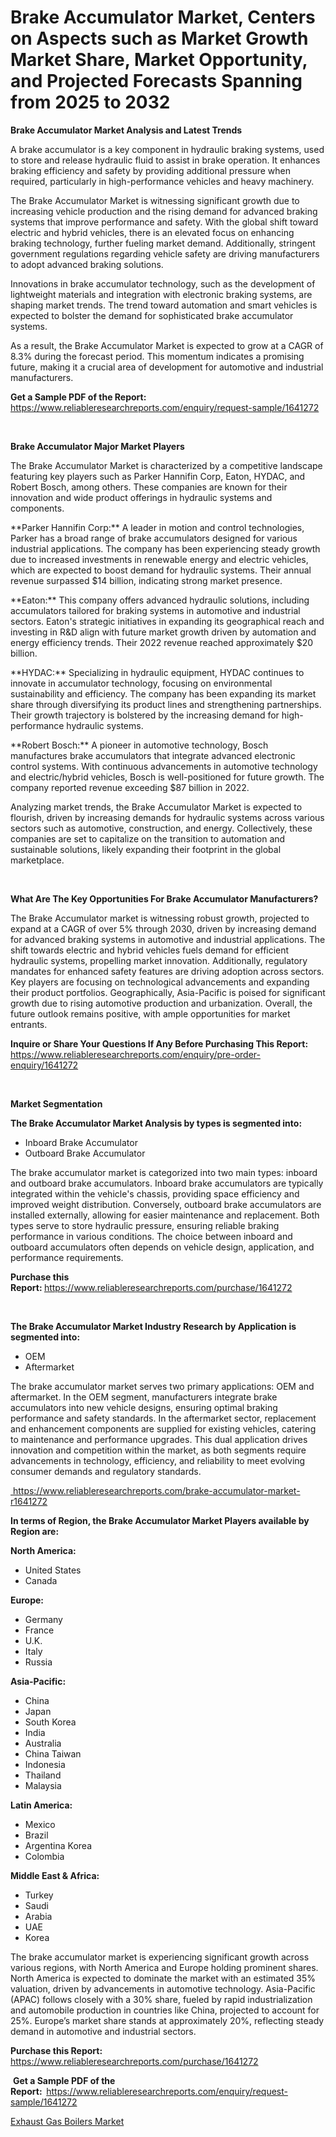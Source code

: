 <p><h1>Brake Accumulator Market, Centers on Aspects such as Market Growth Market Share, Market Opportunity, and Projected Forecasts Spanning from 2025 to 2032</h1></p><p><strong>Brake Accumulator Market Analysis and Latest Trends</strong></p>
<p><p>A brake accumulator is a key component in hydraulic braking systems, used to store and release hydraulic fluid to assist in brake operation. It enhances braking efficiency and safety by providing additional pressure when required, particularly in high-performance vehicles and heavy machinery. </p><p>The Brake Accumulator Market is witnessing significant growth due to increasing vehicle production and the rising demand for advanced braking systems that improve performance and safety. With the global shift toward electric and hybrid vehicles, there is an elevated focus on enhancing braking technology, further fueling market demand. Additionally, stringent government regulations regarding vehicle safety are driving manufacturers to adopt advanced braking solutions.</p><p>Innovations in brake accumulator technology, such as the development of lightweight materials and integration with electronic braking systems, are shaping market trends. The trend toward automation and smart vehicles is expected to bolster the demand for sophisticated brake accumulator systems. </p><p>As a result, the Brake Accumulator Market is expected to grow at a CAGR of 8.3% during the forecast period. This momentum indicates a promising future, making it a crucial area of development for automotive and industrial manufacturers.</p></p>
<p><strong>Get a Sample PDF of the Report:&nbsp;</strong> <a href="https://www.reliableresearchreports.com/enquiry/request-sample/1641272?utm_campaign=3059&utm_medium=2&utm_source=Github&utm_content=ia&utm_term=11042025&utm_id=brake-accumulator">https://www.reliableresearchreports.com/enquiry/request-sample/1641272</a></p>
<p>&nbsp;</p>
<p><strong>Brake Accumulator Major Market Players</strong></p>
<p><p>The Brake Accumulator Market is characterized by a competitive landscape featuring key players such as Parker Hannifin Corp, Eaton, HYDAC, and Robert Bosch, among others. These companies are known for their innovation and wide product offerings in hydraulic systems and components.</p><p>**Parker Hannifin Corp:** A leader in motion and control technologies, Parker has a broad range of brake accumulators designed for various industrial applications. The company has been experiencing steady growth due to increased investments in renewable energy and electric vehicles, which are expected to boost demand for hydraulic systems. Their annual revenue surpassed $14 billion, indicating strong market presence.</p><p>**Eaton:** This company offers advanced hydraulic solutions, including accumulators tailored for braking systems in automotive and industrial sectors. Eaton's strategic initiatives in expanding its geographical reach and investing in R&D align with future market growth driven by automation and energy efficiency trends. Their 2022 revenue reached approximately $20 billion.</p><p>**HYDAC:** Specializing in hydraulic equipment, HYDAC continues to innovate in accumulator technology, focusing on environmental sustainability and efficiency. The company has been expanding its market share through diversifying its product lines and strengthening partnerships. Their growth trajectory is bolstered by the increasing demand for high-performance hydraulic systems.</p><p>**Robert Bosch:** A pioneer in automotive technology, Bosch manufactures brake accumulators that integrate advanced electronic control systems. With continuous advancements in automotive technology and electric/hybrid vehicles, Bosch is well-positioned for future growth. The company reported revenue exceeding $87 billion in 2022.</p><p>Analyzing market trends, the Brake Accumulator Market is expected to flourish, driven by increasing demands for hydraulic systems across various sectors such as automotive, construction, and energy. Collectively, these companies are set to capitalize on the transition to automation and sustainable solutions, likely expanding their footprint in the global marketplace.</p></p>
<p>&nbsp;</p>
<p><strong>What Are The Key Opportunities For Brake Accumulator Manufacturers?</strong></p>
<p><p>The Brake Accumulator market is witnessing robust growth, projected to expand at a CAGR of over 5% through 2030, driven by increasing demand for advanced braking systems in automotive and industrial applications. The shift towards electric and hybrid vehicles fuels demand for efficient hydraulic systems, propelling market innovation. Additionally, regulatory mandates for enhanced safety features are driving adoption across sectors. Key players are focusing on technological advancements and expanding their product portfolios. Geographically, Asia-Pacific is poised for significant growth due to rising automotive production and urbanization. Overall, the future outlook remains positive, with ample opportunities for market entrants.</p></p>
<p><strong>Inquire or Share Your Questions If Any Before Purchasing This Report:</strong> <a href="https://www.reliableresearchreports.com/enquiry/pre-order-enquiry/1641272?utm_campaign=3059&utm_medium=2&utm_source=Github&utm_content=ia&utm_term=11042025&utm_id=brake-accumulator">https://www.reliableresearchreports.com/enquiry/pre-order-enquiry/1641272</a></p>
<p>&nbsp;</p>
<p><strong>Market Segmentation</strong></p>
<p><strong>The Brake Accumulator Market Analysis by types is segmented into:</strong></p>
<p><ul><li>Inboard Brake Accumulator</li><li>Outboard Brake Accumulator</li></ul></p>
<p><p>The brake accumulator market is categorized into two main types: inboard and outboard brake accumulators. Inboard brake accumulators are typically integrated within the vehicle's chassis, providing space efficiency and improved weight distribution. Conversely, outboard brake accumulators are installed externally, allowing for easier maintenance and replacement. Both types serve to store hydraulic pressure, ensuring reliable braking performance in various conditions. The choice between inboard and outboard accumulators often depends on vehicle design, application, and performance requirements.</p></p>
<p><strong>Purchase this Report:&nbsp;</strong><a href="https://www.reliableresearchreports.com/purchase/1641272?utm_campaign=3059&utm_medium=2&utm_source=Github&utm_content=ia&utm_term=11042025&utm_id=brake-accumulator">https://www.reliableresearchreports.com/purchase/1641272</a></p>
<p>&nbsp;</p>
<p><strong>The Brake Accumulator Market Industry Research by Application is segmented into:</strong></p>
<p><ul><li>OEM</li><li>Aftermarket</li></ul></p>
<p><p>The brake accumulator market serves two primary applications: OEM and aftermarket. In the OEM segment, manufacturers integrate brake accumulators into new vehicle designs, ensuring optimal braking performance and safety standards. In the aftermarket sector, replacement and enhancement components are supplied for existing vehicles, catering to maintenance and performance upgrades. This dual application drives innovation and competition within the market, as both segments require advancements in technology, efficiency, and reliability to meet evolving consumer demands and regulatory standards.</p></p>
<p><a href="https://www.reliableresearchreports.com/brake-accumulator-market-r1641272?utm_campaign=3059&utm_medium=2&utm_source=Github&utm_content=ia&utm_term=11042025&utm_id=brake-accumulator">&nbsp;https://www.reliableresearchreports.com/brake-accumulator-market-r1641272</a></p>
<p><strong>In terms of Region, the Brake Accumulator Market Players available by Region are:</strong></p>
<p>
    <p> <strong> North America: </strong>
        <ul>
            <li>United States</li>
            <li>Canada</li>
        </ul>
        </p> 
    <p> <strong> Europe: </strong>
        <ul>
            <li>Germany</li>
            <li>France</li>
            <li>U.K.</li>
            <li>Italy</li>
            <li>Russia</li>
        </ul>
        </p> 
    <p> <strong> Asia-Pacific: </strong>
        <ul>
            <li>China</li>
            <li>Japan</li>
            <li>South Korea</li>
            <li>India</li>
            <li>Australia</li>
            <li>China Taiwan</li>
            <li>Indonesia</li>
            <li>Thailand</li>
            <li>Malaysia</li>
        </ul>
        </p> 
    <p> <strong> Latin America: </strong>
        <ul>
            <li>Mexico</li>
            <li>Brazil</li>
            <li>Argentina Korea</li>
            <li>Colombia</li>
        </ul>
        </p> 
    <p> <strong> Middle East & Africa: </strong>
        <ul>
            <li>Turkey</li>
            <li>Saudi</li>
            <li>Arabia</li>
            <li>UAE</li>
            <li>Korea</li>
        </ul>
    </p>
    </p>
<p><p>The brake accumulator market is experiencing significant growth across various regions, with North America and Europe holding prominent shares. North America is expected to dominate the market with an estimated 35% valuation, driven by advancements in automotive technology. Asia-Pacific (APAC) follows closely with a 30% share, fueled by rapid industrialization and automobile production in countries like China, projected to account for 25%. Europe’s market share stands at approximately 20%, reflecting steady demand in automotive and industrial sectors.</p></p>
<p><strong>Purchase this Report: </strong><a href="https://www.reliableresearchreports.com/purchase/1641272?utm_campaign=3059&utm_medium=2&utm_source=Github&utm_content=ia&utm_term=11042025&utm_id=brake-accumulator">https://www.reliableresearchreports.com/purchase/1641272</a></p>
<p>&nbsp;<strong>Get a Sample PDF of the Report:&nbsp;&nbsp;</strong><a href="https://www.reliableresearchreports.com/enquiry/request-sample/1641272?utm_campaign=3059&utm_medium=2&utm_source=Github&utm_content=ia&utm_term=11042025&utm_id=brake-accumulator">https://www.reliableresearchreports.com/enquiry/request-sample/1641272</a></p>
<p><strong></strong></p>
<p><p><a href="https://github.com/phillpfantis/Market-Research-Report-List-1/blob/main/exhaust-gas-boilers-market.md?utm_campaign=3059&utm_medium=2&utm_source=Github&utm_content=ia&utm_term=11042025&utm_id=brake-accumulator">Exhaust Gas Boilers Market</a></p></p>